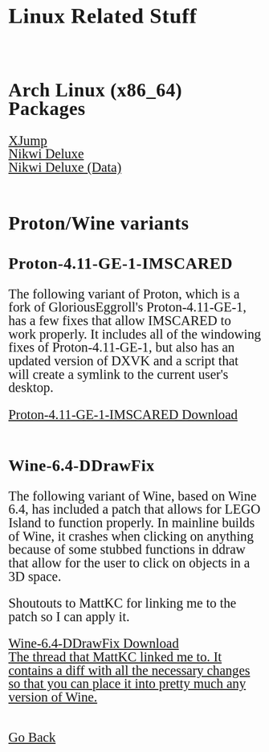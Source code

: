 <html>
<style>
		h3 {
			font-family: AppleKid;
			line-height: 1;
			letter-spacing: 0.8px;
		}
		h2 {
			font-family: AppleKid;
			line-height: 1;
			letter-spacing: 0.8px;
		}
		h1 {
			font-family: AppleKid;
			line-height: 1;
			letter-spacing: 0.8px;
		}
		@font-face {
			font-family: AppleKid;
			src: url('../images/Apple-Kid.woff2') format('woff2'),
				url('../images/Apple-Kid.woff') format('woff');
			font-weight: normal;
			font-style: normal;
		}
        p.small {
            line-height: 1;
        }
		.mainContent {
			font-family: AppleKid;
			font-size: 20pt;
			line-height: 1;
		}
</style>
<body>
<div class="mainContent">
<h1 style="font-size:32pt">Linux Related Stuff</h1>
<br />
<h2 style="font-size:28pt">Arch Linux (x86_64) Packages</h2>
<a href="packages/xjump-x86_64.pkg.tar.zst">XJump</a><br />
<a href="packages/nikwi-x86_64.pkg.tar.zst">Nikwi Deluxe</a><br />
<a href="packages/nikwi-data-any.pkg.tar.zst">Nikwi Deluxe (Data)</a><br />
<br />
<h2 style="font-size:28pt">Proton/Wine variants</h2>
<h3 style="font-size:24pt">Proton-4.11-GE-1-IMSCARED</h3>
<p>The following variant of Proton, which is a fork of GloriousEggroll's Proton-4.11-GE-1, has a few fixes that allow IMSCARED to work properly. It includes all of the windowing fixes of Proton-4.11-GE-1, but also has an updated version of DXVK and a script that will create a symlink to the current user's desktop.</p>
<a href="https://archive.org/details/proton-4.11-ge-1-imscared.-7z">Proton-4.11-GE-1-IMSCARED Download</a><br /><br />
<h3 style="font-size:24pt">Wine-6.4-DDrawFix</h3>
<p>The following variant of Wine, based on Wine 6.4, has included a patch that allows for LEGO Island to function properly. In mainline builds of Wine, it crashes when clicking on anything because of some stubbed functions in ddraw that allow for the user to click on objects in a 3D space.<p>
<p>Shoutouts to MattKC for linking me to the patch so I can apply it.</p>
<a href="downloads/wine-6.4-ddrawfix.tar.xz">Wine-6.4-DDrawFix Download</a><br />
<a href="https://www.winehq.org/pipermail/wine-devel/2020-September/173902.html">The thread that MattKC linked me to. It contains a diff with all the necessary changes so that you can place it into pretty much any version of Wine.</a><br />
<br />
<br />
<a href="..">Go Back</a><br />
</div>
</body>
</html>
